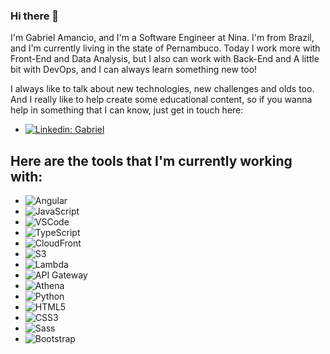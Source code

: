 ### Hi there 👋

I'm Gabriel Amancio, and I'm a Software Engineer at Nina. I'm from Brazil, and I'm currently living in the state of Pernambuco. Today I work more with Front-End and Data Analysis, but I also can work with Back-End and A little bit with DevOps, and I can always learn something new too!

I always like to talk about new technologies, new challenges and olds too. And I really like to help create some educational content, so if you wanna help in something that I can know, just get in touch here:
 - [![Linkedin: Gabriel](https://img.shields.io/badge/-Linkedin-blue?style=flat-square&logo=Linkedin&logoColor=white&link=https://www.linkedin.com/in/loiane/)](https://www.linkedin.com/in/gabriel-amancio-77252b171/)

## Here are the tools that I'm currently working with:
 - ![Angular](https://img.shields.io/badge/-Angular-DD0031?style=flat-square&logo=angular)
 - ![JavaScript](https://img.shields.io/badge/-JavaScript-black?style=flat-square&logo=javascript)
 - ![VSCode](https://img.shields.io/badge/-VSCode-007ACC?style=flat-square&logo=visual-studio-code&logoColor=white)
 - ![TypeScript](https://img.shields.io/badge/-TypeScript-007ACC?style=flat-square&logo=typescript)
 - ![CloudFront](https://img.shields.io/badge/AWS-CloudFront-yellow?style=flat-square&logo=amazon%20aws)
 - ![S3](https://img.shields.io/badge/AWS-S3-yellow?style=flat-square&logo=amazon%20aws)
 - ![Lambda](https://img.shields.io/badge/AWS-Lambda-yellow?style=flat-square&logo=amazon%20aws)
 - ![API Gateway](https://img.shields.io/badge/AWS-API%20Gateway-yellow?style=flat-square&logo=amazon%20aws)
 - ![Athena](https://img.shields.io/badge/AWS-Athena-yellow?style=flat-square&logo=amazon%20aws)
 - ![Python](https://img.shields.io/badge/Python-white?style=flat-square&logo=python)
 - ![HTML5](https://img.shields.io/badge/-HTML5-E34F26?style=flat-square&logo=html5&logoColor=white)
 - ![CSS3](https://img.shields.io/badge/-CSS3-1572B6?style=flat-square&logo=css3)
 - ![Sass](https://img.shields.io/badge/-Sass-CC6699?style=flat-square&logo=sass&logoColor=white)
 - ![Bootstrap](https://img.shields.io/badge/-Bootstrap-563D7C?style=flat-square&logo=bootstrap)

<!--
**JecaTatu/JecaTatu** is a ✨ _special_ ✨ repository because its `README.md` (this file) appears on your GitHub profile.

Here are some ideas to get you started:

- 🔭 I’m currently working on ...
- 🌱 I’m currently learning ...
- 👯 I’m looking to collaborate on ...
- 🤔 I’m looking for help with ...
- 💬 Ask me about ...
- 📫 How to reach me: ...
- 😄 Pronouns: ...
- ⚡ Fun fact: ...
-->
